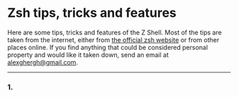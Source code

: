 # Zsh tips, tricks and features

Here are some tips, tricks and features of the Z Shell. Most of the tips are
taken from the internet, either from [the official zsh website](https://www.zsh.org/) or from other
places online. If you find anything that could be considered personal property
and would like it taken down, send an email at [alexghergh@gmail.com](mailto:alexghergh@gmail.com).

--------------------------------------------------------------------------------

### 1.
